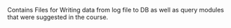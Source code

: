 Contains Files for Writing data from log file to DB as well as query modules that were suggested in the course.
